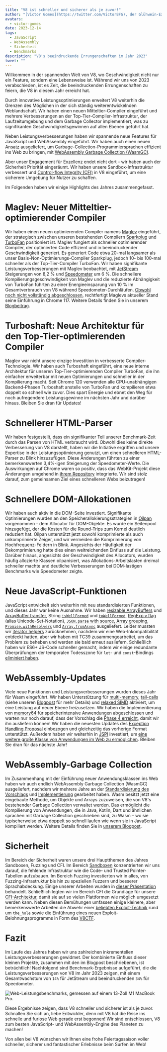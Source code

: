 ```yaml
---
title: "V8 ist schneller und sicherer als je zuvor!"
author: "[Victor Gomes](https://twitter.com/VictorBFG), der Glühwein-Experte"
avatars: 
  - victor-gomes
date: 2023-12-14
tags: 
  - JavaScript
  - WebAssembly
  - Sicherheit
  - Benchmarks
description: "V8's beeindruckende Errungenschaften im Jahr 2023"
tweet: ""
---
```


Willkommen in der spannenden Welt von V8, wo Geschwindigkeit nicht nur ein Feature, sondern eine Lebensweise ist. Während wir uns von 2023 verabschieden, ist es Zeit, die beeindruckenden Errungenschaften zu feiern, die V8 in diesem Jahr erreicht hat.

Durch innovative Leistungsoptimierungen erweitert V8 weiterhin die Grenzen des Möglichen in der sich ständig weiterentwickelnden Weblandschaft. Wir haben einen neuen Mitteltier-Compiler eingeführt und mehrere Verbesserungen an der Top-Tier-Compiler-Infrastruktur, der Laufzeitumgebung und dem Garbage Collector implementiert, was zu signifikanten Geschwindigkeitsgewinnen auf allen Ebenen geführt hat.

<!--truncate-->
Neben Leistungsverbesserungen haben wir spannende neue Features für JavaScript und WebAssembly eingeführt. Wir haben auch einen neuen Ansatz ausgeliefert, um Garbage-Collection-Programmiersprachen effizient ins Web zu bringen, mit [WebAssembly Garbage Collection (WasmGC)](https://v8.dev/blog/wasm-gc-porting).

Aber unser Engagement für Exzellenz endet nicht dort – wir haben auch der Sicherheit Priorität eingeräumt. Wir haben unsere Sandbox-Infrastruktur verbessert und [Control-flow Integrity (CFI)](https://en.wikipedia.org/wiki/Control-flow_integrity) in V8 eingeführt, um eine sicherere Umgebung für Nutzer zu schaffen.

Im Folgenden haben wir einige Highlights des Jahres zusammengefasst.

# Maglev: Neuer Mitteltier-optimierender Compiler

Wir haben einen neuen optimierenden Compiler namens [Maglev](https://v8.dev/blog/maglev) eingeführt, der strategisch zwischen unseren bestehenden Compilern [Sparkplug](https://v8.dev/blog/sparkplug) und [TurboFan](https://v8.dev/docs/turbofan) positioniert ist. Maglev fungiert als schneller optimierender Compiler, der optimierten Code effizient und in beeindruckender Geschwindigkeit generiert. Es generiert Code etwa 20-mal langsamer als unser Basis-Non-Optimierungs-Compiler Sparkplug, jedoch 10- bis 100-mal schneller als der Top-Tier-Compiler TurboFan. Wir haben signifikante Leistungsverbesserungen mit Maglev beobachtet, mit [JetStream](https://browserbench.org/JetStream2.1/) Steigerungen von 8,2 % und [Speedometer](https://browserbench.org/Speedometer2.1/) um 6 %. Die schnellere Kompilierungsgeschwindigkeit von Maglev und die reduzierte Abhängigkeit von TurboFan führten zu einer Energieeinsparung von 10 % im Gesamtverbrauch von V8 während Speedometer-Durchläufen. [Obwohl noch nicht vollständig abgeschlossen](https://en.m.wikipedia.org/wiki/Full-employment_theorem), rechtfertigt Maglevs aktueller Stand seine Einführung in Chrome 117. Weitere Details finden Sie in unserem [Blogbeitrag](https://v8.dev/blog/maglev).

# Turboshaft: Neue Architektur für den Top-Tier-optimierenden Compiler

Maglev war nicht unsere einzige Investition in verbesserte Compiler-Technologie. Wir haben auch Turboshaft eingeführt, eine neue interne Architektur für unseren Top-Tier-optimierenden Compiler TurboFan, die ihn einfacher erweiterbar mit neuen Optimierungen und schneller in der Kompilierung macht. Seit Chrome 120 verwenden alle CPU-unabhängigen Backend-Phasen Turboshaft anstelle von TurboFan und kompilieren etwa doppelt so schnell wie zuvor. Dies spart Energie und ebnet den Weg für noch aufregendere Leistungsgewinne im nächsten Jahr und darüber hinaus. Bleiben Sie dran für Updates!

# Schnellerer HTML-Parser

Wir haben festgestellt, dass ein signifikanter Teil unserer Benchmark-Zeit durch das Parsen von HTML verbraucht wird. Obwohl dies keine direkte Verbesserung von V8 darstellt, haben wir die Initiative ergriffen und unsere Expertise in der Leistungsoptimierung genutzt, um einen schnelleren HTML-Parser zu Blink hinzuzufügen. Diese Änderungen führten zu einer bemerkenswerten 3,4%-igen Steigerung der Speedometer-Werte. Die Auswirkungen auf Chrome waren so positiv, dass das WebKit-Projekt diese Änderungen umgehend in [ihrem Repository](https://github.com/WebKit/WebKit/pull/9926) integrierte. Wir sind stolz darauf, zum gemeinsamen Ziel eines schnelleren Webs beizutragen!

# Schnellere DOM-Allokationen

Wir haben auch aktiv in die DOM-Seite investiert. Signifikante Optimierungen wurden an den Speicherallokierungsstrategien in [Oilpan](https://chromium.googlesource.com/v8/v8/+/main/include/cppgc/README.md) vorgenommen - dem Allocator für DOM-Objekte. Es wurde ein Seitenpool hinzugefügt, der die Kosten für die Round-Trips zum Kernel deutlich reduziert hat. Oilpan unterstützt jetzt sowohl komprimierte als auch unkomprimierte Zeiger, und wir vermeiden die Komprimierung von Hochfrequenz-Feldern in Blink. Angesichts der Häufigkeit der Dekomprimierung hatte dies einen weitreichenden Einfluss auf die Leistung. Darüber hinaus, angesichts der Geschwindigkeit des Allocators, wurden häufig allozierte Klassen oilpanisiert, was Allokations-Arbeitslasten dreimal schneller machte und deutliche Verbesserungen bei DOM-lastigen Benchmarks wie Speedometer zeigte.

# Neue JavaScript-Funktionen

JavaScript entwickelt sich weiterhin mit neu standardisierten Funktionen, und dieses Jahr war keine Ausnahme. Wir haben [resizable ArrayBuffers](https://developer.mozilla.org/en-US/docs/Web/JavaScript/Reference/Global_Objects/ArrayBuffer#resizing_arraybuffers) und [ArrayBuffer transfer](https://developer.mozilla.org/en-US/docs/Web/JavaScript/Reference/Global_Objects/ArrayBuffer/transfer), String [`isWellFormed`](https://developer.mozilla.org/en-US/docs/Web/JavaScript/Reference/Global_Objects/String/isWellFormed) und [`toWellFormed`](https://developer.mozilla.org/en-US/docs/Web/JavaScript/Reference/Global_Objects/String/toWellFormed), [RegExp `v` flag](https://v8.dev/features/regexp-v-flag) (alias Unicode-Set-Notation), [`JSON.parse` with source](https://github.com/tc39/proposal-json-parse-with-source), [Array grouping](https://developer.mozilla.org/en-US/docs/Web/JavaScript/Reference/Global_Objects/Object/groupBy), [`Promise.withResolvers`](https://developer.mozilla.org/en-US/docs/Web/JavaScript/Reference/Global_Objects/Promise/withResolvers) und [`Array.fromAsync`](https://developer.mozilla.org/en-US/docs/Web/JavaScript/Reference/Global_Objects/Array/fromAsync) ausgeliefert. Leider mussten wir [iterator helpers](https://github.com/tc39/proposal-iterator-helpers) zurücknehmen, nachdem wir eine Web-Inkompatibilität entdeckt hatten, aber wir haben mit TC39 zusammengearbeitet, um das Problem zu beheben und werden sie bald erneut ausliefern. Schließlich haben wir ES6+ JS-Code schneller gemacht, indem wir einige redundante Überprüfungen der temporalen Todesszone für `let`- und `const`-Bindings [eliminiert haben](https://docs.google.com/document/d/1klT7-tQpxtYbwhssRDKfUMEgm-NS3iUeMuApuRgZnAw/edit?usp=sharing).

# WebAssembly-Updates

Viele neue Funktionen und Leistungsverbesserungen wurden dieses Jahr für Wasm eingeführt. Wir haben Unterstützung für [multi-memory](https://github.com/WebAssembly/multi-memory), [tail-calls](https://github.com/WebAssembly/tail-call) (siehe unseren [Blogpost](https://v8.dev/blog/wasm-tail-call) für mehr Details) und [relaxed SIMD](https://github.com/WebAssembly/relaxed-simd) aktiviert, um eine Leistung auf neuer Ebene freizusetzen. Wir haben die Implementierung von [memory64](https://github.com/WebAssembly/memory64) für speicherintensive Anwendungen abgeschlossen und warten nur noch darauf, dass der Vorschlag die [Phase 4 erreicht](https://github.com/WebAssembly/memory64/issues/43), damit wir ihn ausliefern können! Wir haben die neuesten Updates des [Exception Handling Proposal](https://github.com/WebAssembly/exception-handling) einbezogen und gleichzeitig das vorherige Format unterstützt. Außerdem haben wir weiterhin in [JSPI](https://v8.dev/blog/jspi) investiert, um [eine weitere große Klasse von Anwendungen im Web zu ermöglichen](https://docs.google.com/document/d/16Us-pyte2-9DECJDfGm5tnUpfngJJOc8jbj54HMqE9Y/edit#bookmark=id.razn6wo5j2m). Bleiben Sie dran für das nächste Jahr!

# WebAssembly-Garbage Collection

Im Zusammenhang mit der Einführung neuer Anwendungsklassen ins Web haben wir auch endlich WebAssembly Garbage Collection (WasmGC) ausgeliefert, nachdem wir mehrere Jahre an der [Standardisierung des Vorschlags](https://github.com/WebAssembly/gc/blob/main/proposals/gc/MVP.md) und [Implementierung](https://bugs.chromium.org/p/v8/issues/detail?id=7748) gearbeitet haben. Wasm besitzt jetzt eine eingebaute Methode, um Objekte und Arrays zuzuweisen, die von V8's bestehender Garbage Collection verwaltet werden. Das ermöglicht die Kompilierung von Anwendungen, die in Java, Kotlin, Dart und ähnlichen sprachen mit Garbage Collection geschrieben sind, zu Wasm – wo sie typischerweise etwa doppelt so schnell laufen wie wenn sie in JavaScript kompiliert werden. Weitere Details finden Sie in [unserem Blogpost](https://v8.dev/blog/wasm-gc-porting).

# Sicherheit

Im Bereich der Sicherheit waren unsere drei Hauptthemen des Jahres Sandboxen, Fuzzing und CFI. Im Bereich [Sandboxen](https://docs.google.com/document/d/1FM4fQmIhEqPG8uGp5o9A-mnPB5BOeScZYpkHjo0KKA8/edit?usp=sharing) konzentrierten wir uns darauf, die fehlende Infrastruktur wie die Code- und Trusted Pointer-Tabellen aufzubauen. Im Bereich Fuzzing investierten wir in alles, von Fuzzing-Infrastruktur bis hin zu speziellen Fuzzern und besserer Sprachabdeckung. Einige unserer Arbeiten wurden in [dieser Präsentation](https://www.youtube.com/watch?v=Yd9m7e9-pG0) behandelt. Schließlich legten wir im Bereich CFI die Grundlage für unsere [CFI-Architektur](https://v8.dev/blog/control-flow-integrity), damit sie auf so vielen Plattformen wie möglich umgesetzt werden kann. Neben diesen Bemühungen umfassen einige kleinere, aber bemerkenswerte Arbeiten die Abwehr einer [beliebten Exploit-Technik](https://crbug.com/1445008) rund um `the_hole` sowie die Einführung eines neuen Exploit-Belohnungsprogramms in Form des [V8CTF](https://github.com/google/security-research/blob/master/v8ctf/rules.md). 

# Fazit

Im Laufe des Jahres haben wir uns zahlreichen inkrementellen Leistungsverbesserungen gewidmet. Der kombinierte Einfluss dieser kleinen Projekte, zusammen mit den im Blogpost beschriebenen, ist beträchtlich! Nachfolgend sind Benchmark-Ergebnisse aufgeführt, die die Leistungsverbesserungen von V8 im Jahr 2023 zeigen, mit einem Gesamtwachstum von `14%` für JetStream und beeindruckenden `34%` für Speedometer.

![Web-Leistungsbenchmarks, gemessen auf einem 13-Zoll M1 MacBook Pro.](/_img/holiday-season-2023/scores.svg)

Diese Ergebnisse zeigen, dass V8 schneller und sicherer ist als je zuvor. Schnallen Sie sich an, liebe Entwickler, denn mit V8 hat die Reise ins schnelle und furiose Web gerade erst begonnen! Wir sind entschlossen, V8 zum besten JavaScript- und WebAssembly-Engine des Planeten zu machen!

Von allen bei V8 wünschen wir Ihnen eine frohe Feiertagssaison voller schneller, sicherer und fantastischer Erlebnisse beim Surfen im Web!
